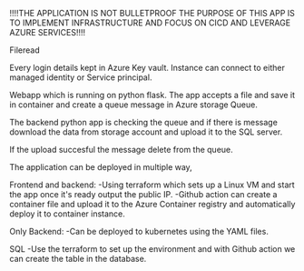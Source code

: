 !!!!THE APPLICATION IS NOT BULLETPROOF THE PURPOSE OF THIS APP IS TO IMPLEMENT INFRASTRUCTURE AND FOCUS ON CICD AND LEVERAGE AZURE SERVICES!!!!

Fileread

Every login details kept in Azure Key vault. Instance can connect to either managed identity or Service principal.

Webapp which is running on python flask.
The app accepts a file and save it in container and create a queue message in Azure storage Queue.

The backend python app is checking the queue and if there is message download the data from storage account and upload it to the SQL server.

If the upload succesful the message delete from the queue.


The application can be deployed in multiple way,

Frontend and backend:
-Using terraform which sets up a Linux VM and start the app once it's ready output the public IP.
-Github action can create a container file and upload it to the Azure Container registry and automatically deploy it to container instance.

Only Backend:
-Can be deployed to kubernetes using the YAML files.

SQL
-Use the terraform to set up the environment and with Github action we can create the table in the database.
